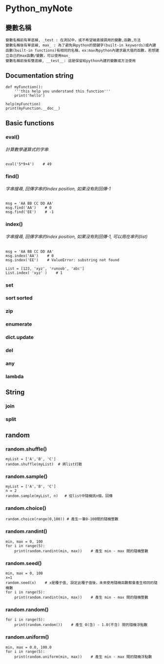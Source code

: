 # Python_myNote

## 變數名稱
```
變數名稱前有單底線, _test : 在測試中，或不希望被直接調用的變數,函數,方法
變數名稱後有單底線, max_ : 為了避免與python的關鍵字(built-in keywords)或內建函數(built-in functions)有相同的名稱，ex:max為python內建求最大值的函數，若想建立自己的max函數/變數，可以使用max_
變數名稱前後有雙底線, __test__: 這是保留給python內建的變數或方法使用
```
## Documentation string
```
def myFunction():
    '''this help you understand this function'''
    print('hello')

help(myFunction)
print(myFunction.__doc__)
```





## Basic functions
### eval()
###### 計算數學運算式的字串
```
eval('5*9+4')    # 49
```

### find()
###### 字串搜尋, 回傳字串的index position, 如果沒有則回傳-1
```
msg = 'AA BB CC DD AA'
msg.find('AA')    # 0
msg.find('EE')    # -1
```

### index()
###### 字串搜尋, 回傳字串的index position, 如果沒有則回傳-1, 可以用在串列(list)
```
msg = 'AA BB CC DD AA'
msg.index('AA')    # 0
msg.index('EE')    # ValueError: substring not found

List = [123, 'xyz', 'runoob', 'abc']
List.index( 'xyz' )    # 1
```

### set
### sort sorted

### zip
### enumerate

### dict.update
### del

### any
### lambda

## String
### join
### split





## random
### random.shuffle()
```
myList = ['A','B', 'C']
random.shuffle(myList)  # 將list打散
```

###  random.sample()
```
myList = ['A','B', 'C']
n = 2
random.sample(myList, n)   # 從list中隨機挑n個，回傳
```

### random.choice()
```
random.choice(range(0,100)) # 產生一筆0-100間的隨機整數
```

### random.randint()
```
min, max = 0, 100
for i in range(5):
    print(random.randint(min, max))    # 產生 min - max 間的隨機整數
```

### random.seed()
```
min, max = 0, 100
x=1
random.seed(x)    # x是種子值, 設定此種子值後，未來使用隨機函數都會產生相同的隨機數
for i in range(5):
    print(random.randint(min, max))    # 產生 min - max 間的隨機整數
```

### random.random()
```
for i in range(5):
    print(random.random())    # 產生 0(含) - 1.0(不含) 間的隨機浮點數
```

### random.uniform()
```
min, max = 0.0, 100.0
for i in range(5):
    print(random.uniform(min, max))    # 產生 min - max 間的隨機浮點數
```
